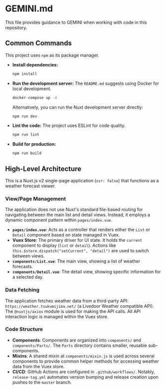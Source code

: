 # GEMINI.md

This file provides guidance to GEMINI when working with code in this repository.

## Common Commands

This project uses `npm` as its package manager.

- **Install dependencies:**
  ```bash
  npm install
  ```

- **Run the development server:**
  The `README.md` suggests using Docker for local development.
  ```bash
  docker-compose up -d
  ```
  Alternatively, you can run the Nuxt development server directly:
  ```bash
  npm run dev
  ```

- **Lint the code:**
  The project uses ESLint for code quality.
  ```bash
  npm run lint
  ```

- **Build for production:**
  ```bash
  npm run build
  ```

## High-Level Architecture

This is a Nuxt.js v2 single-page application (`ssr: false`) that functions as a weather forecast viewer.

### View/Page Management

The application does not use Nuxt's standard file-based routing for navigating between the main list and detail views. Instead, it employs a dynamic component pattern within `pages/index.vue`.

- **`pages/index.vue`**: Acts as a controller that renders either the `List` or `Detail` component based on state managed in Vuex.
- **Vuex Store**: The primary driver for UI state. It holds the `current` component to display (`list` or `detail`). Actions like `this.$store.dispatch("setCurrent", "detail")` are used to switch between views.
- **`components/List.vue`**: The main view, showing a list of weather forecasts.
- **`components/Detail.vue`**: The detail view, showing specific information for a selected day.

### Data Fetching

The application fetches weather data from a third-party API: `https://weather.tsukumijima.net/` (a Livedoor Weather compatible API). The `@nuxtjs/axios` module is used for making the API calls. All API interaction logic is managed within the Vuex store.

### Code Structure

- **Components**: Components are organized into `components/` and `components/Parts/`. The `Parts` directory contains smaller, reusable sub-components.
- **Mixins**: A shared mixin at `components/mixin.js` is used across several components to provide common helper methods for accessing weather data from the Vuex store.
- **CI/CD**: GitHub Actions are configured in `.github/workflows/`. Notably, `release-tag.yml` automates version bumping and release creation upon pushes to the `master` branch.
